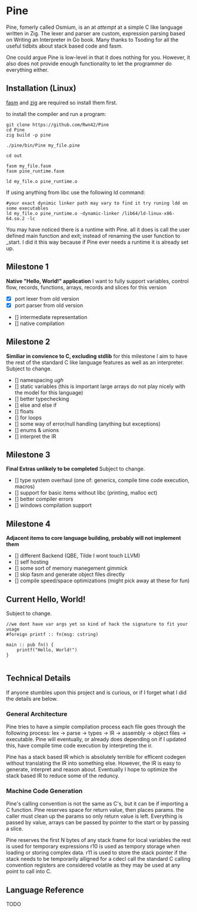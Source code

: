 # Pine
Pine, fomerly called Osmium, is an at *attempt* at a simple C like language written in Zig. The lexer and parser are custom, expression parsing based on Writing an Interpreter in Go book. Many thanks to Tsoding for all the useful tidbits about stack based code and fasm.

One could argue Pine is low-level in that it does nothing for you. However, it also does not provide enough functionality to let the programmer do everything either.

## Installation (Linux)
[fasm](https://flatassembler.net/)  and [zig](https://ziglang.org) are required so install them first.

to install the compiler and run a program:
```shell
git clone https://github.com/Rwn42/Pine
cd Pine
zig build -p pine

./pine/bin/Pine my_file.pine

cd out

fasm my_file.fasm
fasm pine_runtime.fasm

ld my_file.o pine_runtime.o
```

If using anything from libc use the following ld command:

```shell
#your exact dynimic linker path may vary to find it try runing ldd on some executables
ld my_file.o pine_runtime.o -dynamic-linker /lib64/ld-linux-x86-64.so.2 -lc
```

You may have noticed there is a runtime with Pine. all it does is call the user defined main function and exit; instead of renaming the user function to _start. I did it this way because if Pine ever needs a runtime it is already set up.


## Milestone 1
**Native "Hello, World!" application**
I want to fully support variables, control flow, records, functions, arrays, records and slices for this version
- [x] port lexer from old version
- [x] port parser from old version
- [] intermediate representation
- [] native compilation

## Milestone 2
**Similiar in convience to C, excluding stdlib** 
for this milestone I aim to have the rest of the standard C like language features as well as an interpreter.
Subject to change.
- [] namespacing *ugh*
- [] static variables (this is important large arrays do not play nicely with the model for this language)
- [] better typechecking
- [] else and else if
- [] floats
- [] for loops
- [] some way of error/null handling (anything but exceptions)
- [] enums & unions
- [] interpret the IR

## Milestone 3
**Final Extras unlikely to be completed**
Subject to change.
- [] type system overhaul (one of: generics, compile time code execution, macros)
- [] support for basic items without libc (printing, malloc ect)
- [] better compiler errors
- [] windows compilation support

## Milestone 4
**Adjacent items to core language building, probably will not implement them**
- [] different Backend (QBE, Tilde I wont touch LLVM)
- [] self hosting
- [] some sort of memory manegement gimmick
- [] skip fasm and generate object files directly
- [] compile speed/space optimizations (might pick away at these for fun)

## Current Hello, World!
Subject to change.
```
//we dont have var args yet so kind of hack the signature to fit your usage
#foreign printf :: fn(msg: cstring)

main :: pub fn() {
    printf("Hello, World!")
}


```

## Technical Details
If anyone stumbles upon this project and is curious, or if I forget what I did the details are below.

### General Architecture
Pine tries to have a simple compilation process each file goes through the following process:
lex -> parse -> types -> IR -> assembly -> object files -> executable.
Pine will eventually, or already does depending on if I updated this, have compile time code execution by interpreting the ir.

Pine has a stack based IR which is absolutely terrible for efficent codegen without translating the IR into something else. However, the IR is easy to generate, interpret and reason about. Eventually I hope to optimize the stack based IR to reduce some of the reduncy.

### Machine Code Generation
Pine's calling convention is not the same as C's, but it can be if importing a C function.
Pine reserves space for return value, then places params. the caller must clean up the params so only return value
is left. Everything is passed by value, arrays can be passed by pointer to the start or by passing a slice.

Pine reserves the first N bytes of any stack frame for local variables the rest is used for temporary expressions
r10 is used as tempory storage when loading or storing complex data.
r11 is used to store the stack pointer if the stack needs to be temporarily alligned for a cdecl call
the standard C calling convention registers are considered volatile as they may be used at any point to call into C.

## Language Reference
TODO